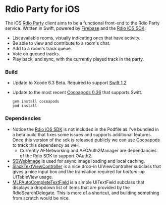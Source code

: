 Rdio Party for iOS
==================

The iOS [Rdio Party](http://rdioparty.com/) client aims to be a
functional front-end to the Rdio Party service. Written in Swift,
powered by [Firebase](https://www.firebase.com/docs/ios/api/) and the
[Rdio iOS SDK](http://www.rdio.com/developers/docs/libraries/ios/).

-   List available rooms, visually indicating ones that have activity.
-   Be able to view and contribute to a room's chat.
-   Add to a room's track queue.
-   Vote on queued tracks.
-   Play back, and sync, with the currently played track in the party.

### Build

-   Update to Xcode 6.3 Beta. Required to support [Swift
    1.2](https://developer.apple.com/swift/blog/?id=22)
-   Update to the most recent [Cocoapods 0.36](http://blog.cocoapods.org/CocoaPods-0.36/) that supports Swift.

        gem install cocoapods
        pod install

### Dependencies

-   Notice the [Rdio iOS
    SDK](http://www.rdio.com/developers/docs/libraries/ios/) is not
    included in the Podfile as I've bundled in a beta build that fixes
    some issues and supports additional features. Once this version of
    the sdk is released publicly we can use Cocoapods to track this
    dependency as well.
    -   Currently AFNetworking and AFOAuth2Manager are dependancies of
        the Rdio SDK to support OAuth2.
-   [SDWebImage](https://github.com/rs/SDWebImage) is used for async
    image loading and local caching.
-   [SlackTextViewController](https://github.com/slackhq/SlackTextViewController)
    is a nice drop-in UIViewController subclass that gives a nice input
    box and the translation required for *bottom-up* UITableView usage.
-   [MLPAutoCompleteTextField](https://github.com/EddyBorja/MLPAutoCompleteTextField)
    is a simple UITextField subclass that displays a dropdown list of
    items that are provided by the RdioSearchDelegate. This is more of a
    shortcut, and building something from scratch would be nice.

